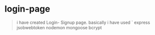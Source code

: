 # login-page

> i have created Login- Signup page.
> basically i have used 
> ` express
> jsobwebtoken
> nodemon
> mongoose
> bcrypt
> 

